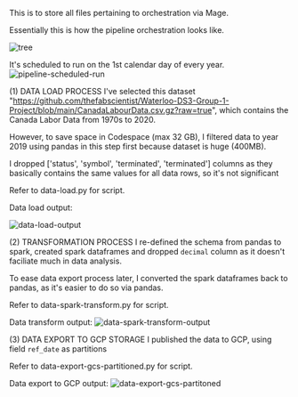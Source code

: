 This is to store all files pertaining to orchestration via Mage.

Essentially this is how the pipeline orchestration looks like.


![tree](https://github.com/yuxiangl6/zoomcamp24/assets/143888207/101df3c9-0261-4f27-ba64-e9966caa6fae)



It's scheduled to run on the 1st calendar day of every year.
![pipeline-scheduled-run](https://github.com/yuxiangl6/zoomcamp24/assets/143888207/bd15b414-b089-405b-9af1-cb069005252a)




(1) DATA LOAD PROCESS
I've selected this dataset "https://github.com/thefabscientist/Waterloo-DS3-Group-1-Project/blob/main/CanadaLabourData.csv.gz?raw=true", 
which contains the Canada Labor Data from 1970s to 2020.

However, to save space in Codespace (max 32 GB), I filtered data to year 2019 using pandas in this step first because dataset is huge (400MB).

I dropped ['status', 'symbol', 'terminated', 'terminated'] columns as they basically contains the same values for all data rows,
so it's not significant

Refer to data-load.py for script.

Data load output:


![data-load-output](https://github.com/yuxiangl6/zoomcamp24/assets/143888207/a2af9619-38ad-41fa-a7d3-3767078d748c)









(2) TRANSFORMATION PROCESS
I re-defined the schema from pandas to spark, created spark dataframes and dropped `decimal` column as it doesn't faciliate much in data analysis.

To ease data export process later, I converted the spark dataframes back to pandas, as it's easier to do so via pandas.

Refer to data-spark-transform.py for script.

Data transform output:
![data-spark-transform-output](https://github.com/yuxiangl6/zoomcamp24/assets/143888207/66907951-661f-4040-8c66-d3b82c7ef390)






(3) DATA EXPORT TO GCP STORAGE
I published the data to GCP, using field `ref_date` as partitions 

Refer to data-export-gcs-partitioned.py for script.

Data export to GCP output:
![data-export-gcs-partitoned](https://github.com/yuxiangl6/zoomcamp24/assets/143888207/a191c7fc-15bf-46f0-8fbc-20b10c5ba91a)



